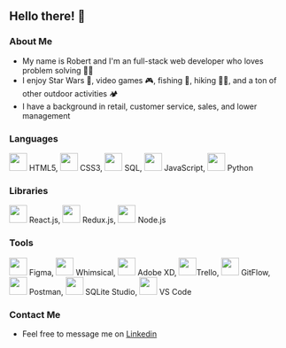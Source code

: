 ## Hello there! 👋
### About Me
- My name is Robert and I'm an full-stack web developer who loves problem solving 👨‍💻
- I enjoy Star Wars 🤺, video games 🎮, fishing 🎣, hiking 🚶‍♂️, and a ton of other outdoor activities 🏕️
- I have a background in retail, customer service, sales, and lower management
### Languages
<img height="32" width="32" src="https://cdn2.iconfinder.com/data/icons/social-icon-3/512/social_style_3_html5-512.png" /> HTML5,
<img height="32" width="32" src="https://cdn2.iconfinder.com/data/icons/social-icon-3/512/social_style_3_css3-512.png" /> CSS3,
<img height="32" width="32" src="https://dataplatformlabs.com/wp-content/uploads/2017/07/azure-sql-cover-e1457998199378.png" /> SQL, 
<img height="32" width="32" src="https://cdn.iconscout.com/icon/free/png-512/javascript-2752148-2284965.png" /> JavaScript,
<img height="32" width="32" src="https://cdn3.iconfinder.com/data/icons/logos-and-brands-adobe/512/267_Python-512.png" /> Python
### Libraries
<img height="32" width="32" src="https://image.flaticon.com/icons/png/512/753/753244.png" /> React.js,
<img height="32" width="32" src="https://cdn.iconscout.com/icon/free/png-512/redux-283024.png" /> Redux.js, 
<img height="32" width="32" src="https://cdn.worldvectorlogo.com/logos/nodejs-icon.svg" /> Node.js
### Tools
<img height="32" width="32" src="https://i.pinimg.com/originals/17/06/c9/1706c9f16bd08eb5e03f1df3e0a94a1c.png" /> Figma,
<img height="32" width="32" src="https://images.g2crowd.com/uploads/product/image/large_detail/large_detail_866febf47336e5b1a375930cfb86c2b5/whimsical.png" /> Whimsical,
<img height="32" width="32" src="https://upload.wikimedia.org/wikipedia/commons/thumb/c/c2/Adobe_XD_CC_icon.svg/1051px-Adobe_XD_CC_icon.svg.png" /> Adobe XD,
<img height="32" width="32" src="https://cdn3.iconfinder.com/data/icons/popular-services-brands-vol-2/512/trello-512.png" />Trello,
<img height="32" width="32" src="https://community.infoblox.com/t5/image/serverpage/image-id/2195iA290BF7E3BA6064D/image-size/large/is-moderation-mode/true?v=v2&px=999" /> GitFlow,
<img height="32" width="32" src="https://miro.medium.com/max/512/1*fVBL9mtLJmHIH6YpU7WvHQ.png" /> Postman,
<img height="32" width="32" src="https://p1.hiclipart.com/preview/272/662/574/numix-circle-for-windows-sqlitestudio-icon-png-icon-thumbnail.jpg" /> SQLite Studio,
<img height="32" width="32" src="https://raw.githubusercontent.com/dhanishgajjar/vscode-icons/master/png/default_dark.png" /> VS Code
### Contact Me
- Feel free to message me on [Linkedin](https://www.linkedin.com/in/robert-petersen808/)

<!--
**robert-petersen/robert-petersen** is a ✨ _special_ ✨ repository because its `README.md` (this file) appears on your GitHub profile.

Here are some ideas to get you started:

- 🔭 I’m currently working on ...
- 🌱 I’m currently learning ...
- 👯 I’m looking to collaborate on ...
- 🤔 I’m looking for help with ...
- 💬 Ask me about ...
- 📫 How to reach me: ...
- 😄 Pronouns: ...
- ⚡ Fun fact: ...
-->
